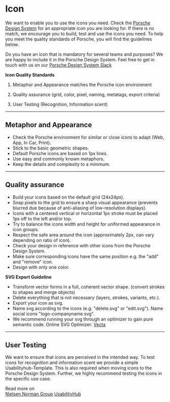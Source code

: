 # Icon

We want to enable you to use the icons you need. Check the [Porsche Design System](https://icons.porsche.com/#/) for an appropriate icon you are looking for. If there is no match, we encourage you to build, test and use the icons you need. To help you meet the quality standards of Porsche, you will find the guidelines below.

Do you have an icon that is mandatory for several teams and purposes? We are happy to include it in the Porsche Design System. Feel free to get in touch with us on our [Porsche Design System Slack](https://porschedev.slack.com/archives/CT7AVHTTQ)



**Icon Quality Standards**

1. Metaphor and Appearance matches the Porsche icon environment

2. Quality assurance (grid, color, pixel, naming, metatags, export criteria)

3. User Testing (Recognition, Information scent)

---

## Metaphor and Appearance

- Check the Porsche environment for similar or close icons to adapt (Web, App, In Car, Print).
- Stick to the basic geometric shapes.
- Default Porsche icons are based on 1px lines.
- Use easy and commonly known metaphors.
- Keep the details and complexity to a minimum.

---

## Quality assurance

- Build your icons based on the default grid (24x24px). 
- Snap pixels to the grid to ensure a sharp visual appearance (prevents blurred due because of anti-aliasing of low-resolution displays).
- Icons with a centered vertical or horizontal 1px stroke must be placed 1px off to the left and/or top.
- Try to balance the icons width and height for uniformed appearance in icon groups.
- Respect the safe area around the icon (approximately 2px, can vary depending on ratio of icon).
- Check your design in reference with other icons from the Porsche Design System.
- Make sure corresponding icons have the same position e.g. the "add" and "remove" icon.
- Design with only one color.

**SVG Export Guideline**

- Transform vector forms in a full, coherent vector shape. (convert strokes to shapes and merge objects)
- Delete everything that is not necessary (layers, strokes, variants, etc.).
- Export your icon as svg.
- Name svg according to the icons (e.g. "delete.svg" or "edit.svg"). Name social icons "logo-companyname.svg".
- We recommend running your svg through an optimizer to gain pure semantic code. Online SVG Optimizer: [Vecta](https://vecta.io/nano)

---

## User Testing

We want to ensure that icons are perceived in the intended way. To test icons for recognition and information scent we provide a simple Usabilityhub-Template. This is also required when moving icons to the Porsche Design System. Further, we highly recommend testing the icons in the specific use case.

Read more on  
[Nielsen Norman Group](https://www.nngroup.com/articles/icon-testing/)
[UsabilityHub](https://usabilityhub.com/examples/easiest-icon-to-understand)


